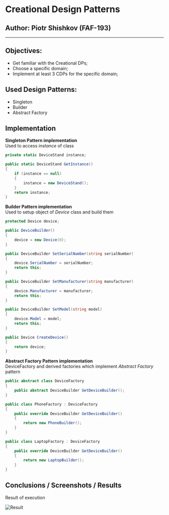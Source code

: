 # Creational Design Patterns


## Author: Piotr Shishkov (FAF-193)

----

## Objectives:

* Get familiar with the Creational DPs;
* Choose a specific domain;
* Implement at least 3 CDPs for the specific domain;


## Used Design Patterns: 

* Singleton
* Builder
* Abstract Factory


## Implementation
**Singleton Pattern implementation**
<br>
Used to access *instance* of class

```c#
private static DeviceStand instance;

public static DeviceStand GetInstance()
{
	if (instance == null)
	{
		instance = new DeviceStand();
	}
	return instance;
}
```

**Builder Pattern implementation**
<br>
Used to setup object of *Device* class and build them

```c#
protected Device device;

public DeviceBuilder()
{
	device = new Device(0);
}

public DeviceBuilder SetSerialNumber(string serialNumber)
{
	device.SerialNumber = serialNumber;
	return this;
}

public DeviceBuilder SetManufacturer(string manufacturer)
{
	device.Manufacturer = manufacturer;
	return this;
}

public DeviceBuilder SetModel(string model)
{
    device.Model = model;
	return this;
}

public Device CreateDevice()
{
	return device;
}
```

**Abstract Factory Pattern implementation**
<br>
DeviceFactory and derived factories which implement *Abstract Factory* pattern

```c#
public abstract class DeviceFactory
{
	public abstract DeviceBuilder GetDeviceBuilder();
}

public class PhoneFactory : DeviceFactory
{
	public override DeviceBuilder GetDeviceBuilder()
	{
		return new PhoneBuilder();
	}
}

public class LaptopFactory : DeviceFactory
{
	public override DeviceBuilder GetDeviceBuilder()
	{
		return new LaptopBuilder();
	}
}
```

## Conclusions / Screenshots / Results
Result of execution

![Result](https://i.imgur.com/48hQQU3.png)